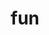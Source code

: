 ---
layout: page
title: fun
nav: false
nav_order: 6
dropdown: true
children:
    - title: Rennrad
      permalink: /Rennrad/
    # - title: divider
    # - title: MTB
    #   permalink: /MTB/  
    - title: divider
    - title: hiking
      permalink: /hiking/  
    - title: divider
    - title: sailing
      permalink: /sailing/
    - title: divider
    - title: chess
      permalink: /chess/
    - title: divider
    - title: art
      permalink: /art/  
    - title: divider
    - title: photography
      permalink: /photography/

---